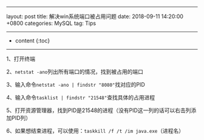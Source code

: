 ﻿---

layout: post
title:  解决win系统端口被占用问题
date:   2018-09-11 14:20:00 +0800
categories: MySQL
tag: Tips

---

* content
{:toc}


---------------------------------------



1、打开终端

2、`netstat -ano`列出所有端口的情况，找到被占用的端口

3、输入命令`netstat -ano | findstr "8080"`找对应的PID

4、输入命令`tasklist | findstr "21548"`查找具体的占用进程

5、打开资源管理器，找到PID是21548的进程（没有PID这一列的话可以右击列添加PID列）

6、如果想结束进程，可以使用：`taskkill /f /t /im java.exe`（进程名）




